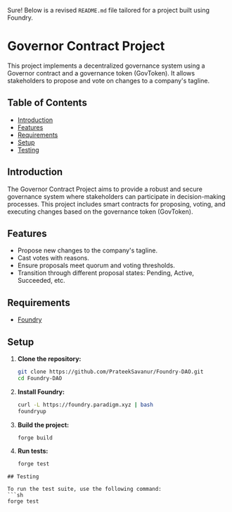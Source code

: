 Sure! Below is a revised `README.md` file tailored for a project built using Foundry.

# Governor Contract Project

This project implements a decentralized governance system using a Governor contract and a governance token (GovToken). It allows stakeholders to propose and vote on changes to a company's tagline.

## Table of Contents

- [Introduction](#introduction)
- [Features](#features)
- [Requirements](#requirements)
- [Setup](#setup)
- [Testing](#testing)

## Introduction

The Governor Contract Project aims to provide a robust and secure governance system where stakeholders can participate in decision-making processes. This project includes smart contracts for proposing, voting, and executing changes based on the governance token (GovToken).

## Features

- Propose new changes to the company's tagline.
- Cast votes with reasons.
- Ensure proposals meet quorum and voting thresholds.
- Transition through different proposal states: Pending, Active, Succeeded, etc.

## Requirements

- [Foundry](https://github.com/foundry-rs/foundry)

## Setup

1. **Clone the repository:**

   ```sh
   git clone https://github.com/PrateekSavanur/Foundry-DAO.git
   cd Foundry-DAO
   ```

2. **Install Foundry:**

   ```sh
   curl -L https://foundry.paradigm.xyz | bash
   foundryup
   ```

3. **Build the project:**

   ```sh
   forge build
   ```

4. **Run tests:**
   ```sh
   forge test
   ```

````
## Testing

To run the test suite, use the following command:
```sh
forge test
````
